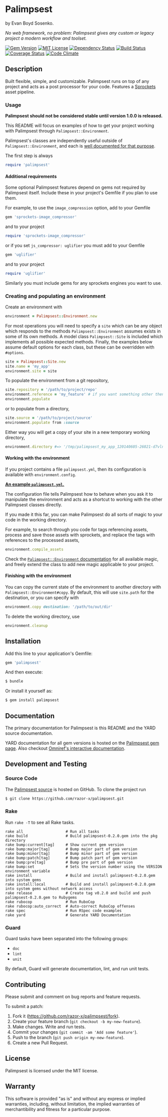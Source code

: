 # Palimpsest

by Evan Boyd Sosenko.

_No web framework, no problem: Palimpsest gives any custom or legacy project a modern workflow and toolset._


[![Gem Version](https://img.shields.io/gem/v/palimpsest.svg)](https://rubygems.org/gems/palimpsest)
[![MIT License](https://img.shields.io/github/license/razor-x/palimpsest.svg)](./LICENSE.txt)
[![Dependency Status](https://img.shields.io/gemnasium/razor-x/palimpsest.svg)](https://gemnasium.com/razor-x/palimpsest)
[![Build Status](https://img.shields.io/travis/razor-x/palimpsest.svg)](https://travis-ci.org/razor-x/palimpsest)
[![Coverage Status](https://img.shields.io/codecov/c/github/razor-x/palimpsest.svg)](https://codecov.io/github/razor-x/palimpsest)
[![Code Climate](https://img.shields.io/codeclimate/github/razor-x/palimpsest.svg)](https://codeclimate.com/github/razor-x/palimpsest)

## Description

Built flexible, simple, and customizable.
Palimpsest runs on top of any project and acts as a post processor for your code.
Features a [Sprockets](https://github.com/sstephenson/sprockets) asset pipeline.

### Usage

**Palimpsest should not be considered stable until version 1.0.0 is released.**

This README will focus on examples of how to get your project working with Palimpsest through `Palimpsest::Environment`.

Palimpsest's classes are independently useful outside of `Palimpsest::Environment`, and each is
[well documented for that purpose](http://rubydoc.info/github/razor-x/palimpsest/frames).

The first step is always

```ruby
require 'palimpsest'
```

#### Additional requirements

Some optional Palimpsest features depend on gems not required by Palimpsest itself.
Include these in your project's Gemfile if you plan to use them.

For example, to use the `image_compression` option, add to your Gemfile

```ruby
gem 'sprockets-image_compressor'
```

and to your project

```ruby
require 'sprockets-image_compressor'
```

or if you set `js_compressor: uglifier` you must add to your Gemfile

```ruby
gem 'uglifier'
```

and to your project

```ruby
require 'uglifier'
```

Similarly you must include gems for any sprockets engines you want to use.

### Creating and populating an environment

Create an environment with

```ruby
environment = Palimpsest::Environment.new
```
For most operations you will need to specify a `site` which can be any object which
responds to the methods `Palimpsest::Environment` assumes exists in some of its own methods.
A model class `Palimpsest::Site` is included which implements all possible expected methods.
Finally, the examples below assume default options for each class, but these can be overridden with `#options`.

```ruby
site = Palimpsest::Site.new
site.name = 'my_app'
environment.site = site
```

To populate the environment from a git repository,

```ruby
site.repository = '/path/to/project/repo'
environment.reference = 'my_feature' # if you want something other then 'master'
environment.populate
```
or to populate from a directory,

```ruby
site.source = '/path/to/project/source'
environment.populate from :source
```
Either way you will get a copy of your site in a new temporary working directory,

```ruby
environment.directory #=> '/tmp/palimpsest_my_app_120140605-26021-d7vlnv'
```

#### Working with the environment

If you project contains a file `palimpsest.yml`,
then its configuration is available with `environment.config`.

[**An example `palimpsest.yml`.**](http://rubydoc.info/github/razor-x/palimpsest/Palimpsest/Environment)

The configuration file tells Palimpsest how to behave when you ask it to manipulate the environment
and acts as a shortcut to working with the other Palimpsest classes directly.

If you made it this far, you can make Palimpsest do all sorts of magic to your code in the working directory.

For example, to search through you code for tags referencing assets,
process and save those assets with sprockets,
and replace the tags with references to the processed assets,

```ruby
environment.compile_assets
```
Check the [`Palimpsest::Environment` documentation](http://rubydoc.info/github/razor-x/palimpsest/Palimpsest/Environment)
for all available magic, and freely extend the class to add new magic applicable to your project.

#### Finishing with the environment

You can copy the current state of the environment to another directory with `Palimpsest::Environment#copy`.
By default, this will use `site.path` for the destination, or you can specify with

```ruby
environment.copy destination: '/path/to/out/dir'
```

To delete the working directory, use

```ruby
environment.cleanup
```

## Installation

Add this line to your application's Gemfile:

```ruby
gem 'palimpsest'
```

And then execute:

```bash
$ bundle
```

Or install it yourself as:

```bash
$ gem install palimpsest
```

## Documentation

The primary documentation for Palimpsest is this README and the YARD source documentation.

YARD documentation for all gem versions is hosted on the
[Palimpsest gem page](https://rubygems.org/gems/palimpsest).
Also checkout
[Omniref's interactive documentation](https://www.omniref.com/ruby/gems/palimpsest).

## Development and Testing

### Source Code

The [Palimpsest source](https://github.com/razor-x/palimpsest)
is hosted on GitHub.
To clone the project run

```bash
$ git clone https://github.com/razor-x/palimpsest.git
```

### Rake

Run `rake -T` to see all Rake tasks.

```
rake all                   # Run all tasks
rake build                 # Build palimpsest-0.2.0.gem into the pkg directory
rake bump:current[tag]     # Show current gem version
rake bump:major[tag]       # Bump major part of gem version
rake bump:minor[tag]       # Bump minor part of gem version
rake bump:patch[tag]       # Bump patch part of gem version
rake bump:pre[tag]         # Bump pre part of gem version
rake bump:set              # Sets the version number using the VERSION environment variable
rake install               # Build and install palimpsest-0.2.0.gem into system gems
rake install:local         # Build and install palimpsest-0.2.0.gem into system gems without network access
rake release               # Create tag v0.2.0 and build and push palimpsest-0.2.0.gem to Rubygems
rake rubocop               # Run RuboCop
rake rubocop:auto_correct  # Auto-correct RuboCop offenses
rake spec                  # Run RSpec code examples
rake yard                  # Generate YARD Documentation
```

### Guard

Guard tasks have been separated into the following groups:

- `doc`
- `lint`
- `unit`

By default, Guard will generate documentation, lint, and run unit tests.

## Contributing

Please submit and comment on bug reports and feature requests.

To submit a patch:

1. Fork it (https://github.com/razor-x/palimpsest/fork).
2. Create your feature branch (`git checkout -b my-new-feature`).
3. Make changes. Write and run tests.
4. Commit your changes (`git commit -am 'Add some feature'`).
5. Push to the branch (`git push origin my-new-feature`).
6. Create a new Pull Request.

## License

Palimpsest is licensed under the MIT license.

## Warranty

This software is provided "as is" and without any express or
implied warranties, including, without limitation, the implied
warranties of merchantibility and fitness for a particular
purpose.
